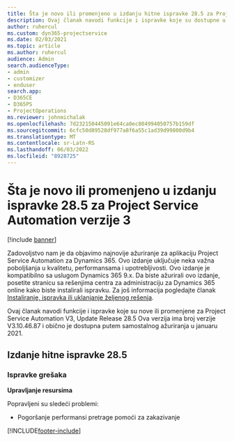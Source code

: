 ```yaml
---
title: Šta je novo ili promenjeno u izdanju hitne ispravke 28.5 za Project Service Automation verzije 3
description: Ovaj članak navodi funkcije i ispravke koje su dostupne u hitnoj ispravki za ažuriranje usluge projekta Release 28.5, V3.
author: ruhercul
ms.custom: dyn365-projectservice
ms.date: 02/03/2021
ms.topic: article
ms.author: ruhercul
audience: Admin
search.audienceType:
- admin
- customizer
- enduser
search.app:
- D365CE
- D365PS
- ProjectOperations
ms.reviewer: johnmichalak
ms.openlocfilehash: 7d232150445091e64ca0ec804994050757b159df
ms.sourcegitcommit: 6cfc50d89528df977a8f6a55c1ad39d99800d9b4
ms.translationtype: MT
ms.contentlocale: sr-Latn-RS
ms.lasthandoff: 06/03/2022
ms.locfileid: "8928725"
---
```

# <a name="whats-new-or-changed-in-project-service-automation-update-release-285-v3"></a>Šta je novo ili promenjeno u izdanju ispravke 28.5 za Project Service Automation verzije 3

[!include [banner](../includes/psa-now-project-operations.md)]

Zadovoljstvo nam je da objavimo najnovije ažuriranje za aplikaciju Project Service Automation za Dynamics 365. Ovo izdanje uključuje neka važna poboljšanja u kvalitetu, performansama i upotrebljivosti. Ovo izdanje je kompatibilno sa uslugom Dynamics 365 9.x. Da biste ažurirali ovo izdanje, posetite stranicu sa rešenjima centra za administraciju za Dynamics 365 online kako biste instalirali ispravku. Za još informacija pogledajte članak [Instaliranje, ispravka ili uklanjanje željenog rešenja](/power-platform/admin/install-remove-preferred-solution).

Ovaj članak navodi funkcije i ispravke koje su nove ili promenjene za Project Service Automation V3, Update Release 28.5 Ova verzija ima broj verzije V3.10.46.87 i obično je dostupna putem samostalnog ažuriranja u januaru 2021.

## <a name="update-release-285-hotfix"></a>Izdanje hitne ispravke 28.5

### <a name="bug-fixes"></a>Ispravke grešaka

**Upravljanje resursima**

Popravljeni su sledeći problemi:

- Pogoršanje performansi pretrage pomoći za zakazivanje



[!INCLUDE[footer-include](../includes/footer-banner.md)]
